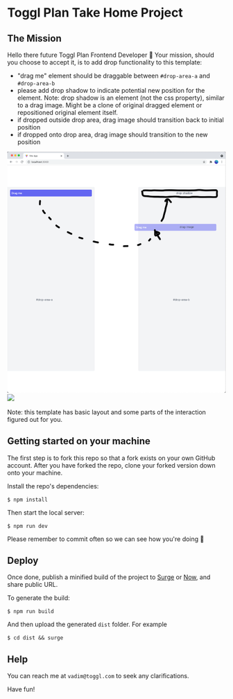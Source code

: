 # Toggl Plan Take Home Project

## The Mission

Hello there future Toggl Plan Frontend Developer 👋 Your mission, should you choose to accept it, is to add drop functionality to this template:

- "drag me" element should be draggable between `#drop-area-a` and `#drop-area-b`
- please add drop shadow to indicate potential new position for the element. Note: drop shadow is an element (not the css property), similar to a drag image. Might be a clone of original dragged element or repositioned original element itself.
- if dropped outside drop area, drag image should transition back to initial position
- if dropped onto drop area, drag image should transition to the new position

![Scheme](./scheme.png)
![](https://user-images.githubusercontent.com/195229/141466967-6e79df53-8da0-4e33-8967-d3ca10e6b02c.gif)

Note: this template has basic layout and some parts of the interaction figured out for you.

## Getting started on your machine

The first step is to fork this repo so that a fork exists on your own GitHub account. After you have forked the repo, clone your forked version down onto your machine.

Install the repo's dependencies:

```
$ npm install
```

Then start the local server:

```
$ npm run dev
```

Please remember to commit often so we can see how you're doing 🙌

## Deploy

Once done, publish a minified build of the project to [Surge](http://surge.sh) or [Now](https://zeit.co), and share public URL.

To generate the build:

```
$ npm run build
```

And then upload the generated `dist` folder. For example

```
$ cd dist && surge
```

## Help

You can reach me at `vadim@toggl.com` to seek any clarifications.

Have fun!
